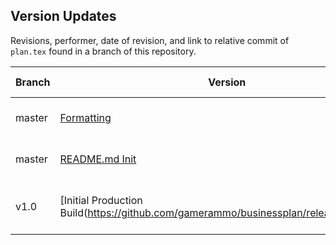 ## Version Updates

Revisions, performer, date of revision, and link to relative commit of `plan.tex` found in a branch of this repository.

| Branch            | Version                                                                           | User & Date        |
|-------------------|-----------------------------------------------------------------------------------|---------------------------------|
| master            | [Formatting](https://github.com/gamerammo/businessplan/commit/ff3c4eddcc8a98eb3e25021d3f3064193cb95629)         | [swaevior](https://github.com/swaevior) 09 Feb 2018    |
| master   | [README.md Init](https://github.com/gamerammo/businessplan/commit/b878a0f6cfb2fdf448e1320908d707beb51cb83f)   | [xcesiv](https://github.com/xcesiv) 21 Feb 2018 |
| v1.0   | [Initial Production Build(https://github.com/gamerammo/businessplan/releases/tag/v1.0)   | [swaevior](https://github.com/swaevior) & [xcesiv](https://github.com/xcesiv) 22 Feb 2018 |
